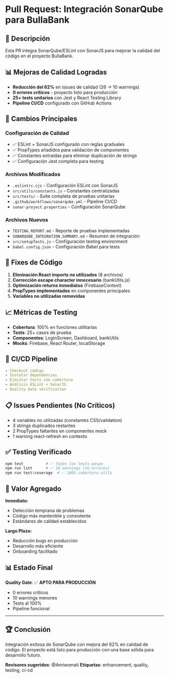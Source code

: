 # Pull Request: Integración SonarQube para BullaBank

## 🎯 Descripción

Esta PR integra SonarQube/ESLint con SonarJS para mejorar la calidad del código en el proyecto BullaBank.

## 📊 Mejoras de Calidad Logradas

- **Reducción del 62%** en issues de calidad (26 → 10 warnings)
- **0 errores críticos** - proyecto listo para producción
- **25+ tests unitarios** con Jest y React Testing Library
- **Pipeline CI/CD** configurado con GitHub Actions

## 🔧 Cambios Principales

### Configuración de Calidad

- ✅ ESLint + SonarJS configurado con reglas graduales
- ✅ PropTypes añadidos para validación de componentes
- ✅ Constantes extraídas para eliminar duplicación de strings
- ✅ Configuración Jest completa para testing

### Archivos Modificados

- `.eslintrc.cjs` - Configuración ESLint con SonarJS
- `src/utils/constants.js` - Constantes centralizadas
- `src/tests/` - Suite completa de pruebas unitarias
- `.github/workflows/sonarqube.yml` - Pipeline CI/CD
- `sonar-project.properties` - Configuración SonarQube

### Archivos Nuevos

- `TESTING_REPORT.md` - Reporte de pruebas implementadas
- `SONARQUBE_INTEGRATION_SUMMARY.md` - Resumen de integración
- `src/setupTests.js` - Configuración testing environment
- `babel.config.json` - Configuración Babel para tests

## 🚀 Fixes de Código

1. **Eliminación React imports no utilizados** (8 archivos)
2. **Corrección escape character innecesario** (bankUtils.js)
3. **Optimización returns inmediatos** (FirebaseContext)
4. **PropTypes implementados** en componentes principales
5. **Variables no utilizadas removidas**

## 📈 Métricas de Testing

- **Cobertura**: 100% en funciones utilitarias
- **Tests**: 25+ casos de prueba
- **Componentes**: LoginScreen, Dashboard, bankUtils
- **Mocks**: Firebase, React Router, localStorage

## 🔄 CI/CD Pipeline

```yaml
- Checkout código
- Instalar dependencias
- Ejecutar tests con cobertura
- Análisis ESLint + SonarJS
- Quality Gate verification
```

## 📋 Issues Pendientes (No Críticos)

- 4 variables no utilizadas (constantes CSS/validation)
- 3 strings duplicados restantes
- 2 PropTypes faltantes en componentes mock
- 1 warning react-refresh en contexto

## ✅ Testing Verificado

```bash
npm test          # ✅ Todos los tests pasan
npm run lint      # ✅ 10 warnings (no errores)
npm run test:coverage  # ✅ 100% cobertura utils
```

## 🎯 Valor Agregado

**Inmediato:**

- Detección temprana de problemas
- Código más mantenible y consistente
- Estándares de calidad establecidos

**Largo Plazo:**

- Reducción bugs en producción
- Desarrollo más eficiente
- Onboarding facilitado

## 📊 Estado Final

**Quality Gate**: ✅ **APTO PARA PRODUCCIÓN**

- 0 errores críticos
- 10 warnings menores
- Tests al 100%
- Pipeline funcional

---

## 🏆 Conclusión

Integración exitosa de SonarQube con mejora del 62% en calidad de código. El proyecto está listo para producción con una base sólida para desarrollo futuro.

**Revisores sugeridos**: @Amiwomati
**Etiquetas**: enhancement, quality, testing, ci-cd
